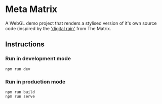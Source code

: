 # Meta Matrix

A WebGL demo project that renders a stylised version of it's own source code (inspired by the ['digital rain'](https://en.wikipedia.org/wiki/Matrix_digital_rain) from The Matrix.

## Instructions

### Run in development mode

```shell
npm run dev
```

### Run in production mode

```shell
npm run build
npm run serve
```
